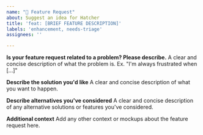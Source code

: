 ```yaml
---
name: "🚀 Feature Request"
about: Suggest an idea for Hatcher
title: 'feat: [BRIEF FEATURE DESCRIPTION]'
labels: 'enhancement, needs-triage'
assignees: ''

---
```


**Is your feature request related to a problem? Please describe.**
A clear and concise description of what the problem is. Ex. "I'm always frustrated when [...]"

**Describe the solution you'd like**
A clear and concise description of what you want to happen.

**Describe alternatives you've considered**
A clear and concise description of any alternative solutions or features you've considered.

**Additional context**
Add any other context or mockups about the feature request here.
